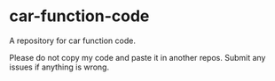 # car-function-code
A repository for car function code.

Please do not copy my code and paste it in another repos.
Submit any issues if anything is wrong.
